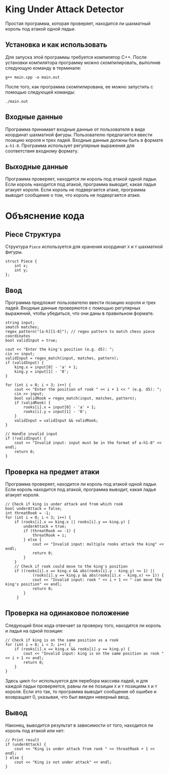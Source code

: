 # King Under Attack Detector

Простая программа, которая проверяет, находится ли шахматный король под атакой одной ладьи.

## Установка и как использовать

Для запуска этой программы требуется компилятор C++. После установки компилятора программу можно скомпилировать, выполнив следующую команду в терминале:
```
g++ main.cpp -o main.out
```
После того, как программа скомпилирована, ее можно запустить с помощью следующей команды:
```
./main.out
```
## Входные данные
Программа принимает входные данные от пользователя в виде координат шахматной фигуры. Пользователю предлагается ввести позицию короля и трех ладей. Входные данные должны быть в формате `a-h1-8`. Программа использует регулярные выражения для соответствия входному формату.

## Выходные данные
Программа проверяет, находится ли король под атакой одной ладьи. Если король находится под атакой, программа выводит, какая ладья атакует короля. Если король не подвергается атаке, программа выводит сообщение о том, что король не подвергается атаке.

# Объяснение кода
## Piece Структура
Структура `Piece` используется для хранения координат `X` и `Y` шахматной фигуры.
```
struct Piece {
    int x;
    int y;
};
```
## Ввод
Программа предложит пользователю ввести позицию короля и трех ладей. Входные данные проверяются с помощью регулярных выражений, чтобы убедиться, что они даны в правильном формате.
```
string input;
smatch matches;
regex pattern("[a-h][1-8]"); // regex pattern to match chess piece coordinates
bool validInput = true;

cout << "Enter the king's position (e.g. d5): ";
cin >> input;
validInput = regex_match(input, matches, pattern);
if (validInput) {
    king.x = input[0] - 'a' + 1;
    king.y = input[1] - '0';
}

for (int i = 0; i < 3; i++) {
    cout << "Enter the position of rook " << i + 1 << " (e.g. d5): ";
    cin >> input;
    bool validRook = regex_match(input, matches, pattern);
    if (validRook) {
        rooks[i].x = input[0] - 'a' + 1;
        rooks[i].y = input[1] - '0';
    }
    validInput = validInput && validRook;
}

// Handle invalid input
if (!validInput) {
    cout << "Invalid input: input must be in the format of a-h1-8" << endl;
    return 0;
}
```
## Проверка на предмет атаки
Программа проверяет, находится ли король под атакой одной ладьи. Если король находится под атакой, программа выводит, какая ладья атакует короля.
```
// Check if king is under attack and from which rook
bool underAttack = false;
int threatRook = -1;
for (int i = 0; i < 3; i++) {
    if (rooks[i].x == king.x || rooks[i].y == king.y) {
        underAttack = true;
        if (threatRook == -1) {
            threatRook = i;
        } else {
            cout << "Invalid input: multiple rooks attack the king" << endl;
            return 0;
        }
    }
    // Check if rook could move to the king's position
    if ((rooks[i].x == king.x && abs(rooks[i].y - king.y) <= 1) ||
            (rooks[i].y == king.y && abs(rooks[i].x - king.x) <= 1)) {
            cout << "Invalid input: rook " << i + 1 << " can move the king's position" << endl;
            return 0;
        }
     }
```
## Проверка на одинаковое положение
Следующий блок кода отвечает за проверку того, находятся ли король и ладья на одной позиции:
```
// Check if king is on the same position as a rook
for (int i = 0; i < 3; i++) {
    if (rooks[i].x == king.x && rooks[i].y == king.y) {
        cout << "Invalid input: king is on the same position as rook " << i + 1 << endl;
        return 0;
    }
}
```
Здесь цикл `for` используется для перебора массива ладей, и для каждой ладьи проверяется, равны ли ее позиции `X` и `Y` позициям `X` и `Y` короля. Если это так, то программа выводит сообщение об ошибке и возвращает 0, указывая, что был введен неверный ввод.

## Вывод
Наконец, выводится результат в зависимости от того, находится ли король под атакой или нет:
```
// Print result
if (underAttack) {
    cout << "King is under attack from rook " << threatRook + 1 << endl;
} else {
    cout << "King is not under attack" << endl;
}
```

